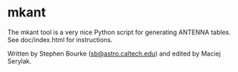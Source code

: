 # mkant
The mkant tool is a very nice Python script for generating ANTENNA tables.
See doc/index.html for instructions.

Written by Stephen Bourke (sb@astro.caltech.edu) and edited by Maciej Serylak.

